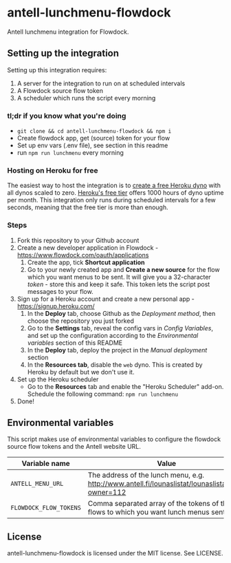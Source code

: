 # antell-lunchmenu-flowdock
Antell lunchmenu integration for Flowdock.

## Setting up the integration
Setting up this integration requires:

1. A server for the integration to run on at scheduled intervals
2. A Flowdock source flow token
3. A scheduler which runs the script every morning

### tl;dr if you know what you're doing
* `git clone && cd antell-lunchmenu-flowdock && npm i`
* Create flowdock app, get (source) token for your flow
* Set up env vars (.env file), see section in this readme
* run `npm run lunchmenu` every morning

### Hosting on Heroku for free
The easiest way to host the integration is to [create a free Heroku dyno](https://signup.heroku.com/) with all dynos scaled to zero.
[Heroku's free tier](https://www.heroku.com/free) offers 1000 hours of dyno uptime per month.
This integration only runs during scheduled intervals for a few seconds, meaning that the free tier is more than enough.

### Steps

1. Fork this repository to your Github account
2. Create a new developer application in Flowdock - https://www.flowdock.com/oauth/applications
   1. Create the app, tick **Shortcut application**
   2. Go to your newly created app and **Create a new source** for the flow which you want menus to be sent. It will give you a 32-character *token* - store this and keep it safe. This token lets the script post messages to your flow.
3. Sign up for a Heroku account and create a new personal app - https://signup.heroku.com/
   1. In the **Deploy** tab, choose Github as the *Deployment method*, then choose the repository you just forked
   2. Go to the **Settings** tab, reveal the config vars in *Config Variables*, and set up the configuration according to the *Environmental variables* section of this README
   3. In the **Deploy** tab, deploy the project in the *Manual deployment* section
   4. In the **Resources tab**, disable the `web` dyno. This is created by Heroku by default but we don't use it.
4. Set up the Heroku scheduler
   - Go to the **Resources** tab and enable the "Heroku Scheduler" add-on. Schedule the following command: `npm run lunchmenu`
5. Done!

## Environmental variables
This script makes use of environmental variables to configure the flowdock source flow tokens and the Antell website URL.

| Variable name | Value |
|---------------|-------|
| `ANTELL_MENU_URL` | The address of the lunch menu, e.g. http://www.antell.fi/lounaslistat/lounaslista.html?owner=112 |
| `FLOWDOCK_FLOW_TOKENS` | Comma separated array of the tokens of the flows to which you want lunch menus sent |

## License
antell-lunchmenu-flowdock is licensed under the MIT license. See LICENSE.
